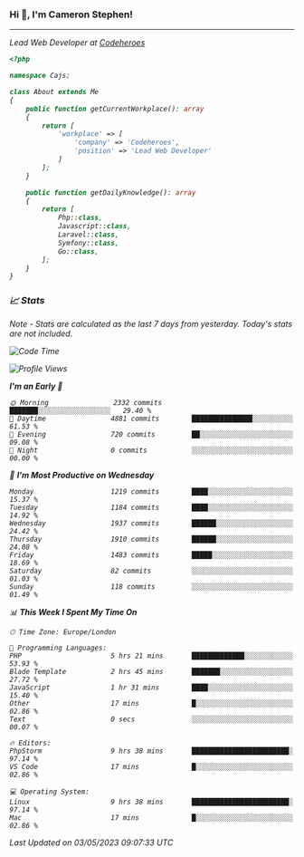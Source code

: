 ### Hi 👋, I'm Cameron Stephen!
<hr>
<p><em>Lead Web Developer at <a href="https://codeheroes.co.uk">Codeheroes</a></p>


```php
<?php

namespace Cajs;

class About extends Me
{
    public function getCurrentWorkplace(): array
    {
        return [
            'workplace' => [
                'company' => 'Codeheroes',
                'position' => 'Lead Web Developer'
            ]
        ];
    }

    public function getDailyKnowledge(): array
    {
        return [
            Php::class,
            Javascript::class,
            Laravel::class,
            Symfony::class,
            Go::class,
        ];
    }
}
```

### 📈 Stats
<p><em>Note - Stats are calculated as the last 7 days from yesterday. Today's stats are not included.</em></p>


<!--START_SECTION:waka-->
![Code Time](http://img.shields.io/badge/Code%20Time-3%2C347%20hrs%2021%20mins-blue)

![Profile Views](http://img.shields.io/badge/Profile%20Views-0-blue)

**I'm an Early 🐤** 

```text
🌞 Morning                2332 commits        ███████░░░░░░░░░░░░░░░░░░   29.40 % 
🌆 Daytime                4881 commits        ███████████████░░░░░░░░░░   61.53 % 
🌃 Evening                720 commits         ██░░░░░░░░░░░░░░░░░░░░░░░   09.08 % 
🌙 Night                  0 commits           ░░░░░░░░░░░░░░░░░░░░░░░░░   00.00 % 
```
📅 **I'm Most Productive on Wednesday** 

```text
Monday                   1219 commits        ████░░░░░░░░░░░░░░░░░░░░░   15.37 % 
Tuesday                  1184 commits        ████░░░░░░░░░░░░░░░░░░░░░   14.92 % 
Wednesday                1937 commits        ██████░░░░░░░░░░░░░░░░░░░   24.42 % 
Thursday                 1910 commits        ██████░░░░░░░░░░░░░░░░░░░   24.08 % 
Friday                   1483 commits        █████░░░░░░░░░░░░░░░░░░░░   18.69 % 
Saturday                 82 commits          ░░░░░░░░░░░░░░░░░░░░░░░░░   01.03 % 
Sunday                   118 commits         ░░░░░░░░░░░░░░░░░░░░░░░░░   01.49 % 
```


📊 **This Week I Spent My Time On** 

```text
🕑︎ Time Zone: Europe/London

💬 Programming Languages: 
PHP                      5 hrs 21 mins       █████████████░░░░░░░░░░░░   53.93 % 
Blade Template           2 hrs 45 mins       ███████░░░░░░░░░░░░░░░░░░   27.72 % 
JavaScript               1 hr 31 mins        ████░░░░░░░░░░░░░░░░░░░░░   15.40 % 
Other                    17 mins             █░░░░░░░░░░░░░░░░░░░░░░░░   02.86 % 
Text                     0 secs              ░░░░░░░░░░░░░░░░░░░░░░░░░   00.07 % 

🔥 Editors: 
PhpStorm                 9 hrs 38 mins       ████████████████████████░   97.14 % 
VS Code                  17 mins             █░░░░░░░░░░░░░░░░░░░░░░░░   02.86 % 

💻 Operating System: 
Linux                    9 hrs 38 mins       ████████████████████████░   97.14 % 
Mac                      17 mins             █░░░░░░░░░░░░░░░░░░░░░░░░   02.86 % 
```


 Last Updated on 03/05/2023 09:07:33 UTC
<!--END_SECTION:waka-->
